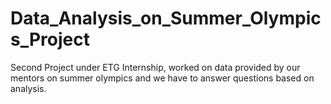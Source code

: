 # Data_Analysis_on_Summer_Olympics_Project
Second Project under ETG Internship, worked on data provided by our mentors on summer olympics and we have to answer questions based on analysis.
